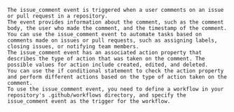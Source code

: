     The issue_comment event is triggered when a user comments on an issue or pull request in a repository.
    The event provides information about the comment, such as the comment body, the user who made the comment, and the timestamp of the comment.
    You can use the issue_comment event to automate tasks based on comments made on issues or pull requests, such as assigning labels, closing issues, or notifying team members.
    The issue_comment event has an associated action property that describes the type of action that was taken on the comment. The possible values for action include created, edited, and deleted.
    You can use the if conditional statement to check the action property and perform different actions based on the type of action taken on the comment.
    To use the issue_comment event, you need to define a workflow in your repository's .github/workflows directory, and specify the issue_comment event as the trigger for the workflow.